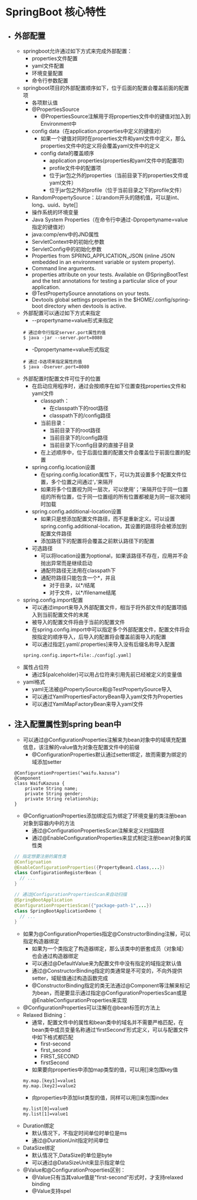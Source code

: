# SpringBoot 核心特性
* ## 外部配置
  * springboot允许通过如下方式来完成外部配置：
    * properties文件配置
    * yaml文件配置
    * 环境变量配置
    * 命令行参数配置
  * springboot项目的外部配置顺序如下，位于后面的配置会覆盖前面的配置项
    * 各项默认值
    * @PropertiesSource
      * @PropertiesSource注解用于将properties文件中的键值对加入到Environment中
    * config data（在application.properties中定义的键值对）
      * 如果一个键值对同时在properties文件和yaml文件中定义，那么properties文件中的定义将会覆盖yaml文件中的定义
      * config data的覆盖顺序
        * application properties(properties和yaml文件中的配置项)
        * profile文件中的配置项
        * 位于jar包之外的properties（当前目录下的properties文件或yaml文件）
        * 位于jar包之外的profile（位于当前目录之下的profile文件）
    * RandomPropertySource：以random开头的随机值，可以是int、long、uuid、byte[]
    * 操作系统的环境变量
    * Java System Properties（在命令行中通过-Dpropertyname=value指定的键值对）
    * java:comp/env中的JND属性
    * ServletContext中的初始化参数
    * ServletConfig中的初始化参数
    * Properties from SPRING_APPLICATION_JSON (inline JSON embedded in an environment variable or system property).
    * Command line arguments.
    * properties attribute on your tests. Available on @SpringBootTest and the test annotations for testing a particular slice of your application.
    * @TestPropertySource annotations on your tests.
    * Devtools global settings properties in the $HOME/.config/spring-boot directory when devtools is active.
  * 外部配置可以通过如下方式来指定
    * --propertyname=value形式来指定
    ```shell
    # 通过命令行指定server.port属性的值
    $ java -jar --server.port=8080
    ```
    * -Dpropertyname=value形式指定
    ```shell
    # 通过-D选项来指定属性的值
    $ java -Dserver.port=8080
    ```
  * 外部配置时配置文件可位于的位置
    * 在启动应用程序时，通过会按顺序在如下位置查找properties文件和yaml文件
      * classpath：
        * 在classpath下的root路径
        * classpath下的/config路径
      * 当前目录：
        * 当前目录下的root路径
        * 当前目录下的/config路径
        * 当前目录下/config目录的直接子目录
      * 在上述顺序中，位于后面位置的配置文件会覆盖位于前面位置的配置
    * spring.config.location设置
      * 在spring.config.location属性下，可以为其设置多个配置文件位置，多个位置之间通过‘，’来隔开
      * 如果将多个位置视为同一层次，可以使用‘；’来隔开位于同一位置组的所有位置，位于同一位置组的所有位置都被是为同一层次被同时加载
    * spring.config.additional-location设置
      * 如果只是想添加配置文件路径，而不是重新定义。可以设置spring.config.additional-location，其设置的路径将会被添加到配置文件路径
      * 添加路径下的配置将会覆盖之前默认路径下的配置
    * 可选路径
      * 可以将location设置为optional，如果该路径不存在，应用并不会抛出异常而是继续启动
      * 通配符路径无法用在classpath下
      * 通配符路径只能包含一个*，并且
        * 对于目录，以*/结尾
        * 对于文件，以*/filename结尾
  * spring.config.import配置
    * 可以通过import来导入外部配置文件，相当于将外部文件的配置项插入到当前配置文件的末尾
    * 被导入的配置文件将由于当前的配置文件
    * 在spring.config.import中可以指定多个外部配置文件，配置文件将会按指定的顺序导入，后导入的配置将会覆盖前面导入的配置
    * 可以通过指定[.yaml/.properties]来导入没有后缀名称导入配置
    ```shell
    spring.config.import=file:./config[.yaml]
    ```
  * 属性占位符
    * 通过${palceholder}可以用占位符来引用先前已经被定义的变量值
  * yaml格式
    * yaml无法被@PropertySource和@TestPropertySource导入
    * 可以通过YamlPropertiesFactoryBean导入yaml文件为Properties
    * 可以通过YamlMapFactoryBean来导入yaml文件
* ## 注入配置属性到spring bean中
  * 可以通过@ConfigurationProperties注解来为bean对象中的域填充配置信息，该注解的value值为对象在配置文件中的前缀
    * @ConfigurationProperties默认通过setter绑定，故而需要为绑定的域添加setter
  ```
  @ConfigurationProperties("waifu.kazusa")
  @Component
  class WaifuKazusa {
      private String name;
      private String gender;
      private String relationship;
  }
  ```
  * @ConfigruationProperties添加绑定后为绑定了环境变量的类注册bean对象到容器内中的方法
    * 通过@ConfigurationPropertiesScan注解来定义扫描路径
    * 通过@EnableConfigurationProperties来显式制定注册bean对象的属性类
  ```java
  // 指定想要注册的属性类
  @Configruation
  @EnableConfigurationProperties({PropertyBean1.class,...})
  class ConfigurationRegisterBean {
    // ...
  }

  // 通过@ConfigurationPropertiesScan来自动扫描
  @SpringBootApplication
  @ConfigurationPropertiesScan({"package-path-1",...})
  class SpringBootApplicationDemo {
    // ...
  }
  ```
  * 如果为@ConfigurationProperties指定@ConstructorBinding注解，可以指定构造器绑定
    * 如果为一个类指定了构造器绑定，那么该类中的嵌套成员（对象域）也会通过构造器绑定
    * 可以通过@DefaultValue来为配置文件中没有指定的域指定默认值
    * 通过@ConstructorBinding指定的类通常是不可变的，不向外提供setter，域赋值通过构造函数完成
    * @ConstructorBinding指定的类无法通过@Component等注解来标记为bean，而是要显示通过指定@ConfigurationPropertiesScan或是@EnableConfigurationProperties来实现
  * @ConfigurationProperties可以注解在@bean标签的方法上
  * Relaxed Bidning：
    * 通常，配置文件中的属性和bean类中的域名并不需要严格匹配，在bean类中成员变量名称通过‘firstSecond’形式定义，可以与配置文件中如下格式都匹配
      * first-second
      * first_second
      * FIRST_SECOND
      * firstSecond
    * 如果要向properties中添加map类型的值，可以用[]来包围key值
    ```shell
    my.map.[key1]=value1
    my.map.[key2]=value2
    ```
    * 向properties中添加list类型的值，同样可以用[]来包围index
    ```properties
    my.list[0]=value0
    my.list[1]=value1
    ```
  * Duration绑定
    * 默认情况下，不指定时间单位时单位是ms
    * 通过@DurationUnit指定时间单位
  * DataSize绑定
    * 默认情况下,DataSize的单位是byte
    * 可以通过@DataSizeUnit来显示指定单位
  * @Value和@ConfigurationProperties区别：
    * @Value只有当其value值是"first-second"形式时，才支持relaxed binding
    * @Value支持spel